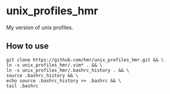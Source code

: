 # unix_profiles_hmr
My version of unix profiles.

## How to use
```
git clone https://github.com/hmr/unix_profiles_hmr.git && \
ln -s unix_profiles_hmr/.vim* . && \
ln -s unix_profiles_hmr/.bashrc_history . && \
source .bashrc_history && \
echo source .bashrc_history >> .bashrc && \
tail .bashrc
```
